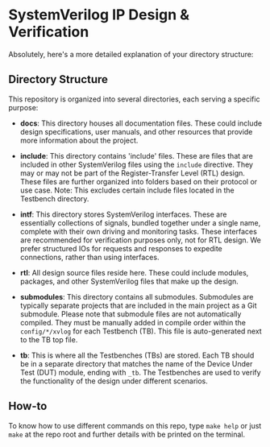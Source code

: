 # SystemVerilog IP Design & Verification
Absolutely, here's a more detailed explanation of your directory structure:

## Directory Structure
This repository is organized into several directories, each serving a specific purpose:

- **docs**: This directory houses all documentation files. These could include design specifications, user manuals, and other resources that provide more information about the project.

- **include**: This directory contains 'include' files. These are files that are included in other SystemVerilog files using the `include` directive. They may or may not be part of the Register-Transfer Level (RTL) design. These files are further organized into folders based on their protocol or use case. Note: This excludes certain include files located in the Testbench directory.

- **intf**: This directory stores SystemVerilog interfaces. These are essentially collections of signals, bundled together under a single name, complete with their own driving and monitoring tasks. These interfaces are recommended for verification purposes only, not for RTL design. We prefer structured IOs for requests and responses to expedite connections, rather than using interfaces.

- **rtl**: All design source files reside here. These could include modules, packages, and other SystemVerilog files that make up the design.

- **submodules**: This directory contains all submodules. Submodules are typically separate projects that are included in the main project as a Git submodule. Please note that submodule files are not automatically compiled. They must be manually added in compile order within the `config/*/xvlog` for each Testbench (TB). This file is auto-generated next to the TB top file.

- **tb**: This is where all the Testbenches (TBs) are stored. Each TB should be in a separate directory that matches the name of the Device Under Test (DUT) module, ending with `_tb`. The Testbenches are used to verify the functionality of the design under different scenarios.

## How-to
To know how to use different commands on this repo, type `make help` or just `make` at the repo root and further details with be printed on the terminal.
